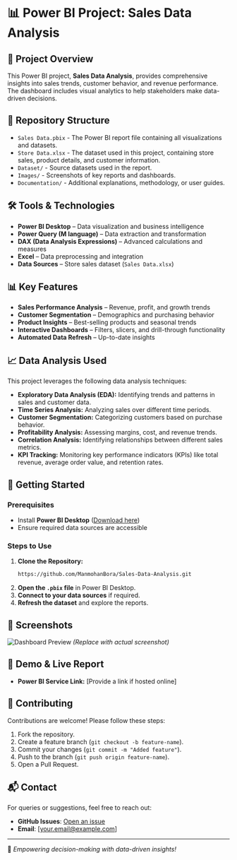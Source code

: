 # 📊 Power BI Project: Sales Data Analysis

## 📌 Project Overview
This Power BI project, **Sales Data Analysis**, provides comprehensive insights into sales trends, customer behavior, and revenue performance. The dashboard includes visual analytics to help stakeholders make data-driven decisions.

## 📂 Repository Structure
- `Sales Data.pbix` - The Power BI report file containing all visualizations and datasets.
- `Store Data.xlsx` - The dataset used in this project, containing store sales, product details, and customer information.
- `Dataset/` - Source datasets used in the report.
- `Images/` - Screenshots of key reports and dashboards.
- `Documentation/` - Additional explanations, methodology, or user guides.

## 🛠️ Tools & Technologies
- **Power BI Desktop** – Data visualization and business intelligence
- **Power Query (M language)** – Data extraction and transformation
- **DAX (Data Analysis Expressions)** – Advanced calculations and measures
- **Excel** – Data preprocessing and integration
- **Data Sources** – Store sales dataset (`Sales Data.xlsx`)

## 📊 Key Features
- **Sales Performance Analysis** – Revenue, profit, and growth trends
- **Customer Segmentation** – Demographics and purchasing behavior
- **Product Insights** – Best-selling products and seasonal trends
- **Interactive Dashboards** – Filters, slicers, and drill-through functionality
- **Automated Data Refresh** – Up-to-date insights

## 📈 Data Analysis Used
This project leverages the following data analysis techniques:
- **Exploratory Data Analysis (EDA):** Identifying trends and patterns in sales and customer data.
- **Time Series Analysis:** Analyzing sales over different time periods.
- **Customer Segmentation:** Categorizing customers based on purchase behavior.
- **Profitability Analysis:** Assessing margins, cost, and revenue trends.
- **Correlation Analysis:** Identifying relationships between different sales metrics.
- **KPI Tracking:** Monitoring key performance indicators (KPIs) like total revenue, average order value, and retention rates.

## 🚀 Getting Started
### Prerequisites
- Install **Power BI Desktop** ([Download here](https://powerbi.microsoft.com/))
- Ensure required data sources are accessible

### Steps to Use
1. **Clone the Repository:**
   ```sh
   https://github.com/ManmohanBora/Sales-Data-Analysis.git
   ```
2. **Open the `.pbix` file** in Power BI Desktop.
3. **Connect to your data sources** if required.
4. **Refresh the dataset** and explore the reports.

## 📸 Screenshots
![Dashboard Preview](Images/dashboard-preview.png) *(Replace with actual screenshot)*

## 🔗 Demo & Live Report
- **Power BI Service Link:** [Provide a link if hosted online]


## 🤝 Contributing
Contributions are welcome! Please follow these steps:
1. Fork the repository.
2. Create a feature branch (`git checkout -b feature-name`).
3. Commit your changes (`git commit -m "Added feature"`).
4. Push to the branch (`git push origin feature-name`).
5. Open a Pull Request.

## 📬 Contact
For queries or suggestions, feel free to reach out:
- **GitHub Issues**: [Open an issue](https://github.com/yourusername/your-repository/issues)
- **Email**: [your.email@example.com]

---
🚀 *Empowering decision-making with data-driven insights!*


